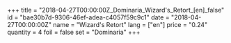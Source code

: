 +++
title = "2018-04-27T00:00:00Z_Dominaria_Wizard's_Retort_[en]_false"
id = "bae30b7d-9306-46ef-adea-c4057f59c9c1"
date = "2018-04-27T00:00:00Z"
name = "Wizard's Retort"
lang = ["en"]
price = "0.24"
quantity = 4
foil = false
set = "Dominaria"
+++

